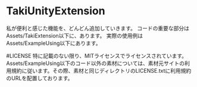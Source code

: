 # TakiUnityExtension
私が便利と感じた機能を、どんどん追加していきます。
コードの重要な部分はAssets/TakiExtension以下に、あります。
実際の使用例はAssets/ExampleUsing以下にあります。

#LICENSE
特に記載のない限り、MITライセンスでライセンスされています。
Assets/ExampleUsing以下のコード以外の素材については、素材元サイトの利用規約に従います。その際、素材と同じディレクトリのLICENSE.txtに利用規約のURLを配置しております。
